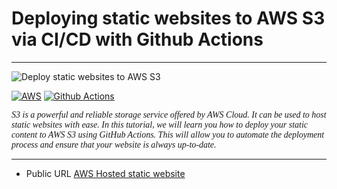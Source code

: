 # Deploying static websites to AWS S3 via CI/CD with Github Actions
 ---
 
 ![Deploy static websites to AWS S3](https://github.com/watanabe3tipapa/static-watanabe3tipapa-site-pe/assets/1008132/b58003f1-b0f1-4cf8-9e9c-802e7597eb44)



[![AWS](https://img.shields.io/badge/AWS-Cloud%20Provider-orange?logo=amazon-aws)](https://aws.amazon.com/)
[![Github Actions](https://img.shields.io/badge/CI-GithubActions-blue?logo=github-actions&logoColor=white)](https://github.com)



<i style="font-family: ‘American Typewriter; ">S3 is a powerful and reliable storage service offered by AWS Cloud. It can be used to host static websites with ease. In this tutorial, we will learn you how to deploy your static content to AWS S3 using GitHub Actions. This will allow you to automate the deployment process and ensure that your website is always up-to-date.</i>


---


- Public URL [AWS Hosted static website](https://static-watanabe3tipapa-site.s3.ap-northeast-1.amazonaws.com/)


